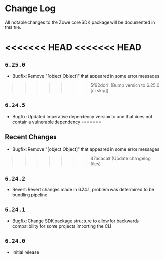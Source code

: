 # Change Log

All notable changes to the Zowe core SDK package will be documented in this file.

<<<<<<< HEAD
<<<<<<< HEAD
=======
## `6.25.0`

- Bugfix: Remove "[object Object]" that appeared in some error messages

>>>>>>> 5f92dc41 (Bump version to 6.25.0 [ci skip])
## `6.24.5`

- Bugfix: Updated Imperative dependency version to one that does not contain a vulnerable dependency
=======
## Recent Changes

- Bugfix: Remove "[object Object]" that appeared in some error messages
>>>>>>> 47acaca8 (Update changelog files)

## `6.24.2`

- Revert: Revert changes made in 6.24.1, problem was determined to be bundling pipeline

## `6.24.1`

- Bugfix: Change SDK package structure to allow for backwards compatibility for some projects importing the CLI

## `6.24.0`

- Initial release

